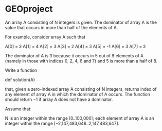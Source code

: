 # GEOproject
An array A consisting of N integers is given. The dominator of array A is the value that occurs in more than half of the elements of A.

For example, consider array A such that

A[0] = 3 A[1] = 4 A[2] = 3 A[3] = 2 A[4] = 3 A[5] = -1 A[6] = 3 A[7] = 3

The dominator of A is 3 because it occurs in 5 out of 8 elements of A (namely in those with indices 0, 2, 4, 6 and 7) and 5 is more than a half of 8.

Write a function

def solution(A)

that, given a zero-indexed array A consisting of N integers, returns index of any element of array A in which the dominator of A occurs. The function should return −1 if array A does not have a dominator.

Assume that:

N is an integer within the range [0..100,000]; each element of array A is an integer within the range [−2,147,483,648..2,147,483,647].
